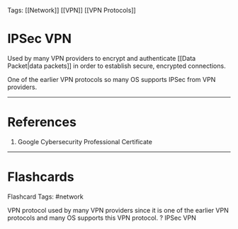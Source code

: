 Tags: [[Network]] [[VPN]] [[VPN Protocols]]
# IPSec VPN

Used by many VPN providers to encrypt and authenticate [[Data Packet|data packets]] in order to establish secure, encrypted connections.

One of the earlier VPN protocols so many OS supports IPSec from VPN providers.

---
# References

1. Google Cybersecurity Professional Certificate

---
# Flashcards

Flashcard Tags: #network 

VPN protocol used by many VPN providers since it is one of the earlier VPN protocols and many OS supports this VPN protocol.
?
IPSec VPN
<!--SR:!2024-05-12,1,230-->